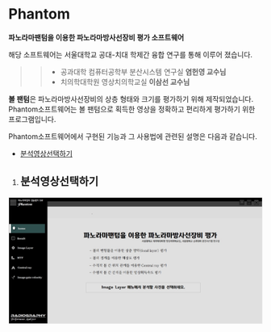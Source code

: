 # Phantom
**파노라마팬텀을 이용한 파노라마방사선장비 평가 소프트웨어**


해당 소프트웨어는 서울대학교 공대-치대 학제간 융합 연구를 통해 이루어 졌습니다.

>>- 공과대학 컴퓨터공학부 분산시스템 연구실   **염헌영 교수님**
>>- 치의학대학원 영상치의학교실              **이삼선 교수님**


**볼 팬텀**은 파노라마방사선장비의 상층 형태와 크기를 평가하기 위해 제작되었습니다.  
Phantom소프트웨어는 볼 팬텀으로 획득한 영상을 정확하고 편리하게 평가하기 위한 프로그램입니다. 

Phantom소프트웨어에서 구현된 기능과 그 사용법에 관련된 설명은 다음과 같습니다.  

- [분석영상선택하기](#첫화면home)  

1. ## 분석영상선택하기  

![home.jpg](./image/home.jpg)

